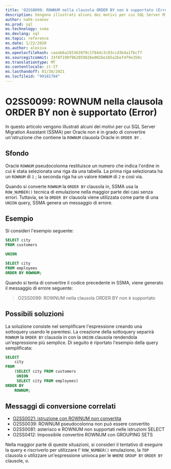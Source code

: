 ```yaml
---
title: 'O2SS0099: ROWNUM nella clausola ORDER BY non è supportato (Error)'
description: Vengono illustrati alcuni dei motivi per cui SQL Server Migration Assistant (SSMA) per Oracle non è in grado di convertire un'istruzione che contiene Oracle ROWNUM nella clausola ORDER BY.
author: nahk-ivanov
ms.prod: sql
ms.technology: ssma
ms.devlang: sql
ms.topic: reference
ms.date: 1/22/2020
ms.author: alexiva
ms.openlocfilehash: caeab6a193363979c1f84dc3c03ccd3b4a1fbcf7
ms.sourcegitcommit: 33f0f190f962059826e002be165a2bef4f9e350c
ms.translationtype: MT
ms.contentlocale: it-IT
ms.lasthandoff: 01/30/2021
ms.locfileid: "99181784"
---
```

# <a name="o2ss0099-rownum-in-order-by-clause-is-not-supported-error"></a>O2SS0099: ROWNUM nella clausola ORDER BY non è supportato (Error)

In questo articolo vengono illustrati alcuni dei motivi per cui SQL Server Migration Assistant (SSMA) per Oracle non è in grado di convertire un'istruzione che contiene la `ROWNUM` clausola Oracle in `ORDER BY` .

## <a name="background"></a>Sfondo

Oracle `ROWNUM` pseudocolonna restituisce un numero che indica l'ordine in cui è stata selezionata una riga da una tabella. La prima riga selezionata ha un `ROWNUM` di `1` ; la seconda riga ha un valore `ROWNUM` di `2` e così via.

Quando si converte `ROWNUM` la `ORDER BY` clausola in, SSMA usa la `ROW_NUMBER()` tecnica di emulazione nella maggior parte dei casi senza errori. Tuttavia, se la `ORDER BY` clausola viene utilizzata come parte di una `UNION` query, SSMA genera un messaggio di errore.

## <a name="example"></a>Esempio

Si consideri l'esempio seguente:

```sql
SELECT city
FROM customers

UNION

SELECT city
FROM employees
ORDER BY ROWNUM;
```

Quando si tenta di convertire il codice precedente in SSMA, viene generato il messaggio di errore seguente:

> O2SS0099: ROWNUM nella clausola ORDER BY non è supportato

## <a name="possible-remedies"></a>Possibili soluzioni

La soluzione consiste nel semplificare l'espressione creando una sottoquery usando le parentesi. La creazione della sottoquery separirà `ROWNUM` la `ORDER BY` clausola in con la `UNION` clausola rendendola un'espressione più semplice. Di seguito è riportato l'esempio della query semplificata:

```sql
SELECT
    city
FROM
    (SELECT city FROM customers
     UNION
     SELECT city FROM employees)
ORDER BY
    ROWNUM;
```

## <a name="related-conversion-messages"></a>Messaggi di conversione correlati

* [O2SS0021: istruzione con ROWNUM non convertita](o2ss0021.md)
* O2SS0039: ROWNUM pseudocolonna non può essere convertito
* O2SS0081: asterisco e ROWNUM non supportati nelle istruzioni SELECT
* O2SS0412: Impossibile convertire ROWNUM con GROUPING SETS

Nella maggior parte di queste situazioni, si consideri il tentativo di eseguire la query e riscriverlo per utilizzare l' `ROW_NUMBER()` emulazione, la `TOP` clausola o utilizzare un'espressione univoca per le `WHERE` `GROUP BY` `ORDER BY` clausole, o.
